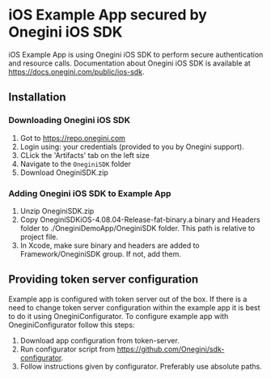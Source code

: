 # iOS Example App secured by Onegini iOS SDK

iOS Example App is using Onegini iOS SDK to perform secure authentication and resource calls. Documentation about Onegini iOS SDK is available at https://docs.onegini.com/public/ios-sdk. 

## Installation

### Downloading Onegini iOS SDK
1. Got to https://repo.onegini.com
2. Login using: your credentials (provided to you by Onegini support).
3. CLick the 'Artifacts' tab on the left size 
4. Navigate to the `OneginiSDK` folder
5. Download OneginiSDK.zip

### Adding Onegini iOS SDK to Example App
1. Unzip OneginiSDK.zip
2. Copy OneginiSDKiOS-4.08.04-Release-fat-binary.a binary and Headers folder to ./OneginiDemoApp/OneginiSDK folder. This path is relative to project file.
3. In Xcode, make sure binary and headers are added to Framework/OneginiSDK group. If not, add them.

## Providing token server configuration
Example app is configured with token server out of the box. If there is a need to change token server configuration within the example app it is best to do it using OneginiConfigurator. 
To configure example app with OneginiConfigurator follow this steps:
1. Download app configuration from token-server.
2. Run configurator script from https://github.com/Onegini/sdk-configurator.
3. Follow instructions given by configurator. Preferably use absolute paths.
